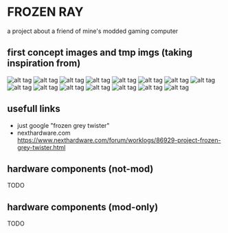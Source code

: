 # FROZEN RAY
a project about a friend of mine's modded gaming computer

## first concept images and tmp imgs (taking inspiration from)
![alt tag](https://user-images.githubusercontent.com/18740246/28564312-e5b038f4-7128-11e7-8558-7748de2fbb75.jpg)
![alt tag](https://user-images.githubusercontent.com/18740246/28564785-69f55ef4-712a-11e7-8861-560459fda452.jpg)
![alt tag](https://user-images.githubusercontent.com/18740246/28564786-6a105d3a-712a-11e7-808e-da104b1e8271.jpg)
![alt tag](https://user-images.githubusercontent.com/18740246/28564787-6a1f2c5c-712a-11e7-99a3-6bf9f9a4e6f7.jpg)
![alt tag](https://user-images.githubusercontent.com/18740246/28564788-6a210bb2-712a-11e7-9644-c350ea96bc6f.jpg)
![alt tag](https://user-images.githubusercontent.com/18740246/28566952-123ee372-7131-11e7-9898-3da2ca0fcaae.jpg)
![alt tag](https://user-images.githubusercontent.com/18740246/28566953-1256cd3e-7131-11e7-8fff-a376fb528f9c.jpg)
![alt tag](https://user-images.githubusercontent.com/18740246/28567981-889287c4-7134-11e7-8ad3-a274af3680b3.jpg)
![alt tag](https://user-images.githubusercontent.com/18740246/28567983-88aae01c-7134-11e7-9649-4ab095b5cb08.jpg)
![alt tag](https://user-images.githubusercontent.com/18740246/28567984-88b12b52-7134-11e7-8e2a-90a7bdec15b2.jpg)
![alt tag](https://user-images.githubusercontent.com/18740246/28567987-88b567a8-7134-11e7-86ed-602f22a9f159.jpg)
![alt tag](https://user-images.githubusercontent.com/18740246/28567988-88b61860-7134-11e7-9419-ef7b557b98d5.jpg)
![alt tag](https://user-images.githubusercontent.com/18740246/28567985-88b504de-7134-11e7-87c1-50695506cb36.jpg)
![alt tag](https://user-images.githubusercontent.com/18740246/28567986-88b5452a-7134-11e7-9fc3-92532c9cfede.jpg)
![alt tag](https://user-images.githubusercontent.com/18740246/28567989-88bf6168-7134-11e7-8a1c-89d57265969e.jpg)

## usefull links
+ just google "frozen grey twister"
+ nexthardware.com <https://www.nexthardware.com/forum/worklogs/86929-project-frozen-grey-twister.html>

## hardware components (not-mod)
TODO

## hardware components (mod-only)
TODO
